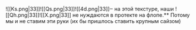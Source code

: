 ![[Ks.png|33]]![[Qs.png|33]]![[4d.png|33]]‒ на этой текстуре, наши ![[Qh.png|33]]![[X.png|33]]
не нуждаются в протекте на флопе.**
Потому мы и не ставим эти руки (их бы пришлось ставить крупным сайзом)
 